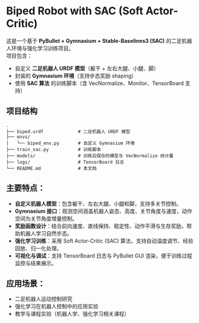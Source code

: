 # Biped Robot with SAC (Soft Actor-Critic)

这是一个基于 **PyBullet + Gymnasium + Stable-Baselines3 (SAC)** 的二足机器人环境与强化学习训练项目。  
项目包含：
- 自定义 **二足机器人 URDF 模型**（躯干 + 左右大腿、小腿、脚）
- 封装的 **Gymnasium 环境**（支持步态奖励 shaping）
- 使用 **SAC 算法** 的训练脚本（含 VecNormalize、Monitor、TensorBoard 支持）

## 项目结构

```
.
├── biped.urdf             # 二足机器人 URDF 模型
├── envs/
│   └── biped_env.py       # 自定义 Gymnasium 环境
├── train_sac.py           # 训练脚本
├── models/                # 训练后保存的模型与 VecNormalize 统计量
├── logs/                  # TensorBoard 日志
└── README.md              # 本文档
```
## 主要特点：
- **自定义机器人模型**：包含躯干、左右大腿、小腿和脚，支持多关节控制。  
- **Gymnasium 接口**：观测空间涵盖机器人姿态、高度、关节角度与速度，动作空间为关节角度增量控制。  
- **奖励函数设计**：结合前向速度、直线保持、稳定性、动作平滑与生存奖励，帮助机器人学习自然步态。  
- **强化学习训练**：采用 Soft Actor-Critic (SAC) 算法，支持自动温度调节、经验回放、归一化处理。  
- **可视化与调试**：支持 TensorBoard 日志与 PyBullet GUI 渲染，便于训练过程监控与结果展示。  

## 应用场景：
- 二足机器人运动控制研究  
- 强化学习在机器人控制中的应用实验  
- 教学与课程实验（机器人学、强化学习相关课程）
